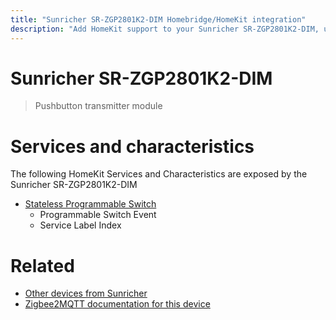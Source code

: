 ```yaml
---
title: "Sunricher SR-ZGP2801K2-DIM Homebridge/HomeKit integration"
description: "Add HomeKit support to your Sunricher SR-ZGP2801K2-DIM, using Homebridge, Zigbee2MQTT and homebridge-z2m."
---
```

<!---
This file has been GENERATED using src/docgen/docgen.ts
DO NOT EDIT THIS FILE MANUALLY!
-->
# Sunricher SR-ZGP2801K2-DIM
> Pushbutton transmitter module


# Services and characteristics
The following HomeKit Services and Characteristics are exposed by
the Sunricher SR-ZGP2801K2-DIM

* [Stateless Programmable Switch](../../action.md)
  * Programmable Switch Event
  * Service Label Index


# Related
* [Other devices from Sunricher](../index.md#sunricher)
* [Zigbee2MQTT documentation for this device](https://www.zigbee2mqtt.io/devices/SR-ZGP2801K2-DIM.html)